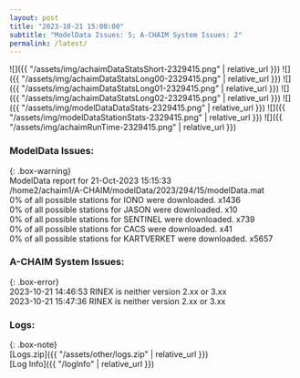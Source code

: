 ```yaml
---
layout: post
title: "2023-10-21 15:00:00"
subtitle: "ModelData Issues: 5; A-CHAIM System Issues: 2"
permalink: /latest/
---
```


![]({{ "/assets/img/achaimDataStatsShort-2329415.png" | relative_url }})
![]({{ "/assets/img/achaimDataStatsLong00-2329415.png" | relative_url }})
![]({{ "/assets/img/achaimDataStatsLong01-2329415.png" | relative_url }})
![]({{ "/assets/img/achaimDataStatsLong02-2329415.png" | relative_url }})
![]({{ "/assets/img/modelDataDataStats-2329415.png" | relative_url }})
![]({{ "/assets/img/modelDataStationStats-2329415.png" | relative_url }})
![]({{ "/assets/img/achaimRunTime-2329415.png" | relative_url }})


### ModelData Issues:  
  
{: .box-warning}  
 ModelData report for 21-Oct-2023 15:15:33   
 /home2/achaim1/A-CHAIM/modelData/2023/294/15/modelData.mat   
 0% of all possible stations for IONO were downloaded. x1436   
 0% of all possible stations for JASON were downloaded. x10   
 0% of all possible stations for SENTINEL were downloaded. x739   
 0% of all possible stations for CACS were downloaded. x41   
 0% of all possible stations for KARTVERKET were downloaded. x5657   
  
### A-CHAIM System Issues:  
  
{: .box-error}  
2023-10-21 14:46:53 RINEX is neither version 2.xx or 3.xx  
2023-10-21 15:47:36 RINEX is neither version 2.xx or 3.xx  

### Logs:  
  
{: .box-note}  
[Logs.zip]({{ "/assets/other/logs.zip" | relative_url }})  
[Log Info]({{ "/logInfo" | relative_url }})  
